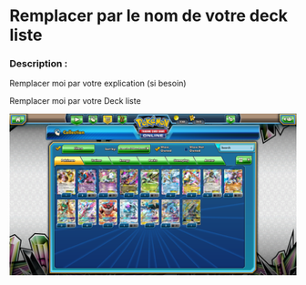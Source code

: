 # Remplacer par le nom de votre deck liste

### Description :

Remplacer moi par votre explication (si besoin)


Remplacer moi par votre Deck liste


![alt text](RemplacerParLeNomDeVotreDeckListe.png)

